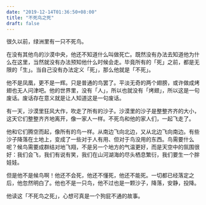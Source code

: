 ```yaml
---
date: "2019-12-14T01:36:50+08:00"
title: "不死鸟之死"
draft: false
---
```


很久以前，绿洲里有一只不死鸟。

在没有其他鸟的沙漠中央，他还不知道什么叫做死亡。既然没有办法去知道他为什么在这里，当然就没有办法预知他什么时候会走。毕竟所有的「死」之前，都是无限的「生」。当自己没有办法定义「死」，那么他就是「不死」。

他不是凤凰，更不是一辉。只是普通的鸟罢了。平淡无奇的两个翅膀，或许做成烤翅也无人问津吧。他的世界里，没有「人」，所以也就没有「烤翅」，所以这是一句废话。废话存在意义就是让人知道这是一句废话。

有一天，沙漠里狂风大作，吹走了所有的沙子。沙漠里的沙子是整整齐齐的大小，这天它们整整齐齐地离开，像一家人一样。不死鸟和他的家人们，一起飞走了。

他和它们腾空而起，像所有的鸟一样。从南边飞向北边，又从北边飞向南边。有些沙子降落在土地上，变成了一些对于人有用、但对于鸟没用的东西。鸟需要什么呢？候鸟需要成群结对地飞翔，不是另一个地方的气温更好，而是天空中的氛围很好：我们会飞，我们有说有笑，我们在山河湖海的尽头栖息繁衍，我们要生一个胖娃娃。

但是他不是候鸟啊！他还不会死，他还不懂死，他还不能死。一切都已经落定之后，他忽然明白了。他也不是一只鸟，他不过也是一颗沙子，降落，安静，投降。

他读这「不死鸟之死」，心想可真是一个狗屁不通的故事。
